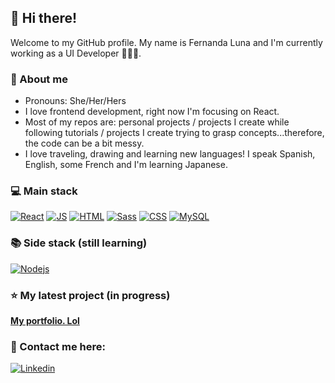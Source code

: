 ## 👋 Hi there!
Welcome to my GitHub profile. My name is Fernanda Luna and I'm currently working as a UI Developer 👩🏻‍💻. 

### 🌸 About me
- Pronouns: She/Her/Hers
- I love frontend development, right now I'm focusing on React. 
- Most of my repos are: personal projects / projects I create while following tutorials / projects I create trying to grasp concepts...therefore, the code can be a bit messy.
- I love traveling, drawing and learning new languages! I speak Spanish, English, some French and I'm learning Japanese. 

### 💻 Main stack
[![React](https://img.shields.io/badge/-React-black?style=flat-square&logo=react&link=https://github.com/ferlu/)](https://github.com/ferlu/) 
[![JS](https://img.shields.io/badge/-JS-black?style=flat-square&logo=javascript&link=https://github.com/ferlu/)](https://github.com/ferlu/)
[![HTML](https://img.shields.io/badge/-HTML-E34F26?style=flat-square&logo=html5&logoColor=white&link=https://github.com/ferlu/)](https://github.com/ferlu/)
[![Sass](https://img.shields.io/badge/-Sass-FF69B4?style=flat-square&logo=sass&logoColor=white&link=https://github.com/ferlu/)](https://github.com/ferlu/)
[![CSS](https://img.shields.io/badge/-CSS-1572B6?style=flat-square&logo=css3&link=https://github.com/ferlu/)](https://github.com/ferlu/)
[![MySQL](https://img.shields.io/badge/-MySQL-9CF?style=flat-square&logo=mysql&link=https://github.com/ferlu/)](https://github.com/ferlu/)

### 📚 Side stack (still learning)
[![Nodejs](https://img.shields.io/badge/-Nodejs-black?style=flat-square&logo=Node.js&link=https://github.com/ferlu/)](https://github.com/ferlu/)
<!--[![MongoDB](https://img.shields.io/badge/-MongoDB-black?style=flat-square&logo=mongodb&link=https://github.com/ferlu/)](https://github.com/ferlu/)-->


### ⭐️ My latest project (in progress)
<a href="https://github.com/ferlu/portfolio"><b>My portfolio. Lol</b></a>

### 📮 Contact me here: 
[![Linkedin](https://img.shields.io/badge/-LinkedIn-blue?style=flat-square&logo=linkedin&logoColor=white&link=https://www.linkedin.com/in/fernandalu/)](https://www.linkedin.com/in/fernandalu/)


<!--
**ferlu/ferlu** is a ✨ _special_ ✨ repository because its `README.md` (this file) appears on your GitHub profile.

Here are some ideas to get you started:

- 🔭 I’m currently working on ...
- 🌱 I’m currently learning ...
- 👯 I’m looking to collaborate on ...
- 🤔 I’m looking for help with ...
- 💬 Ask me about ...
- 📫 How to reach me: ...
- 😄 Pronouns: ...
- ⚡ Fun fact: ...
-->
